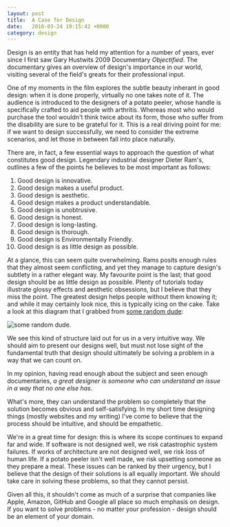 ```yaml
---
layout: post
title:  A Case for Design
date:   2016-03-24 19:15:42 +0000
category: design
---
```


Design is an entity that has held my attention for a number of years, ever since I first saw Gary Hustwits 2009 Documentary *Objectified*. The documentary gives an overview of design's importance in our world, visiting several of the field's greats for their professional input.One of my moments in the film explores the subtle beauty inherant in good design: when it is done properly, virtually no one takes note of it. The audience is introduced to the designers of a potato peeler, whose handle is specifically crafted to aid people with arthritis. Whereas most who would purchase the tool wouldn't think twice about its form, those who suffer from the disability are sure to be grateful for it. This is a real driving point for me: if we want to design successfully, we need to consider the extreme scenarios, and let those in between fall into place naturally.There are, in fact, a few essential ways to approach the question of what constitutes good design. Legendary industrial designer Dieter Ram's, outlines a few of the points he believes to be most important as follows:

1. Good design is innovative.
2. Good design makes a useful product.
3. Good design is aesthetic.
4. Good design makes a product understandable.
5. Good design is unobtrusive.
6. Good design is honest.
7. Good design is long-lasting.
8. Good design is thorough.
9. Good design is Environmentally Friendly.
10. Good design is as little design as possible.

At a glance, this can seem quite overwhelming. Rams posits enough rules that they almost seem conflicting, and yet they manage to capture design's subtlety in a rather elegant way. My favourite point is the last; that good design should be as little design as possible. Plenty of tutorials today illustrate glossy effects and aesthetic obsessions, but I believe that they miss the point. The greatest design helps people without them knowing it; and while it may certainly look nice, this is typically icing on the cake. Take a look at this diagram that I grabbed from [some random dude](http://somerandomdude.com/2012/01/10/transition-from-development-to-design/):
![some random dude](http://www.somerandomdude.com/wp-content/uploads/design-hierarchy.png).

We see this kind of structure laid out for us in a very intuitive way. We should aim to present our designs well, but must not lose sight of the fundamental truth that design should ultimately be solving a problem in a way that we can count on.

In my opinion, having read enough about the subject and seen enough documentaries, *a great designer is someone who can understand an issue in a way that no one else has*.

What's more, they can understand the problem so completely that the solution becomes obvious and self-satisfying. In my short time designing things (mostly websites and my writing) I've come to believe that the process should be intuitive, and should be empathetic.
We're in a great time for design: this is where its scope continues to expand far and wide. If software is not designed well, we risk catastrophic system failures. If works of architecture are not designed well, we risk loss of human life. If a potato peeler isn't well made, we risk upsetting someone as they prepare a meal. These issues can be ranked by their urgency, but I believe that the design of their solutions is all equally important. We should take care in solving these problems, so that they cannot persist.Given all this, it shouldn't come as much of a surprise that companies like Apple, Amazon, GitHub and Google all place so much emphasis on design. If you want to solve problems - no matter your profession - design should be an element of your domain.